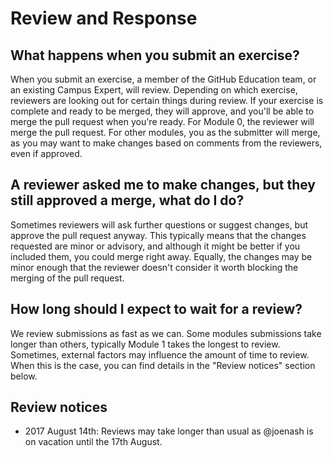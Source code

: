 # Review and Response

## What happens when you submit an exercise?

When you submit an exercise, a member of the GitHub Education team, or an existing Campus Expert, will review. Depending on which exercise, reviewers are looking out for certain things during review. If your exercise is complete and ready to be merged, they will approve, and you'll be able to merge the pull request when you're ready. For Module 0, the reviewer will merge the pull request. For other modules, you as the submitter will merge, as you may want to make changes based on comments from the reviewers, even if approved.

## A reviewer asked me to make changes, but they still approved a merge, what do I do?

Sometimes reviewers will ask further questions or suggest changes, but approve the pull request anyway. This typically means that the changes requested are minor or advisory, and although it might be better if you included them, you could merge right away. Equally, the changes may be minor enough that the reviewer doesn't consider it worth blocking the merging of the pull request.

## How long should I expect to wait for a review?

We review submissions as fast as we can. Some modules submissions take longer than others, typically Module 1 takes the longest to review. Sometimes, external factors may influence the amount of time to review. When this is the case, you can find details in the "Review notices" section below.

## Review notices

- 2017 August 14th: Reviews may take longer than usual as @joenash is on vacation until the 17th August. 
